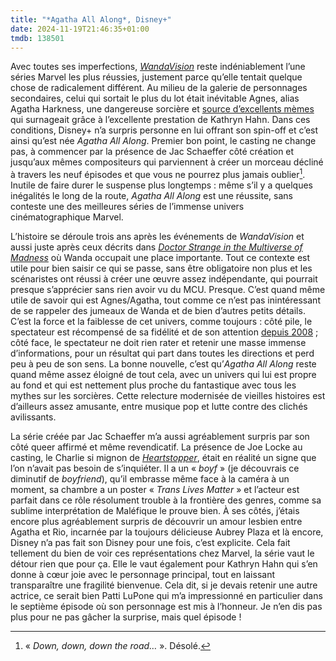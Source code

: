 ```yaml
---
title: "*Agatha All Along*, Disney+"
date: 2024-11-19T21:46:35+01:00
tmdb: 138501 
---
```


Avec toutes ses imperfections, [*WandaVision*](https://voiretmanger.fr/wandavision-schaeffer-disney/) reste indéniablement l’une séries Marvel les plus réussies, justement parce qu’elle tentait quelque chose de radicalement différent. Au milieu de la galerie de personnages secondaires, celui qui sortait le plus du lot était inévitable Agnes, alias Agatha Harkness, une dangereuse sorcière et [source d’excellents mèmes](agnes.gif) qui surnageait grâce à l’excellente prestation de Kathryn Hahn. Dans ces conditions, Disney+ n’a surpris personne en lui offrant son spin-off et c’est ainsi qu’est née *Agatha All Along*. Premier bon point, le casting ne change pas, à commencer par la présence de Jac Schaeffer côté création et jusqu’aux mêmes compositeurs qui parviennent à créer un morceau décliné à travers les neuf épisodes et que vous ne pourrez plus jamais oublier[^1]. Inutile de faire durer le suspense plus longtemps : même s’il y a quelques inégalités le long de la route, *Agatha All Along* est une réussite, sans conteste une des meilleures séries de l’immense univers cinématographique Marvel.

L’histoire se déroule trois ans après les événements de *WandaVision* et aussi juste après ceux décrits dans *[Doctor Strange in the Multiverse of Madness](/film/doctor-strange-multiverse-madness-raimi/)* où Wanda occupait une place importante. Tout ce contexte est utile pour bien saisir ce qui se passe, sans être obligatoire non plus et les scénaristes ont réussi à créer une œuvre assez indépendante, qui pourrait presque s’apprécier sans rien avoir vu du MCU. Presque. C’est quand même utile de savoir qui est Agnes/Agatha, tout comme ce n’est pas inintéressant de se rappeler des jumeaux de Wanda et de bien d’autres petits détails. C’est la force et la faiblesse de cet univers, comme toujours : côté pile, le spectateur est récompensé de sa fidélité et de son attention [depuis 2008](https://voiretmanger.fr/iron-man-favreau/) ; côté face, le spectateur ne doit rien rater et retenir une masse immense d’informations, pour un résultat qui part dans toutes les directions et perd peu à peu de son sens. La bonne nouvelle, c’est qu’*Agatha All Along* reste quand même assez éloigné de tout cela, avec un univers qui lui est propre au fond et qui est nettement plus proche du fantastique avec tous les mythes sur les sorcières. Cette relecture modernisée de vieilles histoires est d’ailleurs assez amusante, entre musique pop et lutte contre des clichés avilissants. 

La série créée par Jac Schaeffer m’a aussi agréablement surpris par son côté queer affirmé et même revendicatif. La présence de Joe Locke au casting, le Charlie si mignon de [*Heartstopper*](http://localhost:1313/serie/heartstopper-netflix/), était en réalité un signe que l’on n’avait pas besoin de s’inquiéter. Il a un « *boyf* » (je découvrais ce diminutif de *boyfriend*), qu’il embrasse même face à la caméra à un moment, sa chambre a un poster « *Trans Lives Matter* » et l’acteur est parfait dans ce rôle résolument trouble à la frontière des genres, comme sa sublime interprétation de Maléfique le prouve bien. À ses côtés, j’étais encore plus agréablement surpris de découvrir un amour lesbien entre Agatha et Rio, incarnée par la toujours délicieuse Aubrey Plaza et là encore, Disney n’a pas fait son Disney pour une fois, c’est explicite. Cela fait tellement du bien de voir ces représentations chez Marvel, la série vaut le détour rien que pour ça. Elle le vaut également pour Kathryn Hahn qui s’en donne à cœur joie avec le personnage principal, tout en laissant transparaître une fragilité bienvenue. Cela dit, si je devais retenir une autre actrice, ce serait bien Patti LuPone qui m’a impressionné en particulier dans le septième épisode où son personnage est mis à l’honneur. Je n’en dis pas plus pour ne pas gâcher la surprise, mais quel épisode ! 

[^1]: « *Down, down, down the road…* ». Désolé.